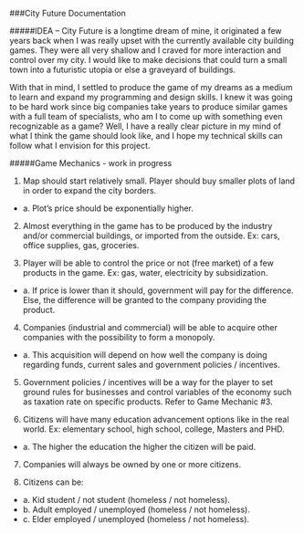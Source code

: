 ###City Future Documentation

#####IDEA –
City Future is a longtime dream of mine, it originated a few years back when I was really upset with the currently available city building games. They were all very shallow and I craved for more interaction and control over my city. I would like to make decisions that could turn a small town into a futuristic utopia or else a graveyard of buildings.  
  
With that in mind, I settled to produce the game of my dreams as a medium to learn and expand my programming and design skills.  I knew it was going to be hard work since big companies take years to produce similar games with a full team of specialists, who am I to come up with something even recognizable as a game?  Well, I have a really clear picture in my mind of what I think the game should look like, and I hope my technical skills can follow what I envision for this project.  

#####Game Mechanics -	 							work in progress  
  
1.	Map should start relatively small. Player should buy smaller plots of land in order to expand the city borders.  
  * a.	Plot’s price should be exponentially higher.  
  
2.	Almost everything in the game has to be produced by the industry and/or commercial buildings, or imported from the outside. Ex: cars, office supplies, gas, groceries.  

3.	Player will be able to control the price or not (free market) of a few products in the game. Ex: gas, water, electricity by subsidization.  
  * a.	If price is lower than it should, government will pay for the difference. Else, the difference will be granted to the company providing the product.

4.	Companies (industrial and commercial) will be able to acquire other companies with the possibility to form a monopoly.  
  * a.	This acquisition will depend on how well the company is doing regarding funds, current sales and government policies / incentives.

5.	Government policies / incentives will be a way for the player to set ground rules for businesses and control variables of the economy such as taxation rate on specific products. Refer to Game Mechanic #3.

6.	Citizens will have many education advancement options like in the real world. Ex: elementary school, high school, college, Masters and PHD.  
  * a.	The higher the education the higher the citizen will be paid.

7.	Companies will always be owned by one or more citizens.

8.	Citizens can be:  
  * a.	 Kid student / not student (homeless / not homeless).  
  * b.	Adult employed / unemployed (homeless / not homeless).  
  * c.	Elder employed / unemployed (homeless / not homeless).
